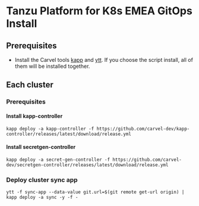 # Tanzu Platform for K8s EMEA GitOps Install

## Prerequisites

- Install the Carvel tools [kapp](https://carvel.dev/kapp/docs/latest/install/) and [ytt](https://carvel.dev/ytt/docs/latest/install/). If you choose the script install, all of them will be installed together.

## Each cluster

### Prerequisites

#### Install kapp-controller
```
kapp deploy -a kapp-controller -f https://github.com/carvel-dev/kapp-controller/releases/latest/download/release.yml
```

#### Install secretgen-controller
```
kapp deploy -a secret-gen-controller -f https://github.com/carvel-dev/secretgen-controller/releases/latest/download/release.yml
```

### Deploy cluster sync app
```
ytt -f sync-app --data-value git.url=$(git remote get-url origin) | kapp deploy -a sync -y -f -
```